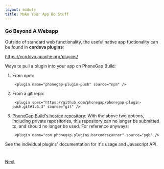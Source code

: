 ```yaml
---
layout: module
title: Make Your App Do Stuff
---
```


### Go Beyond A Webapp

Outside of standard web functionality, the useful native app fuctionality can be found in **cordova plugins**:

https://cordova.apache.org/plugins/

Ways to pull a plugin into your app on PhoneGap Build:

1. From npm:

        <plugin name="phonegap-plugin-push" source="npm" />

2. From a git repo:

        <plugin spec="https://github.com/phonegap/phonegap-plugin-push.git#1.6.3" source="git" />

3. [PhoneGap Build's hosted repository](https://build.phonegap.com/plugins):
  With the above two options, including private repositories, this repository can no longer be submitted to, 
  and should no longer be used. For reference anyways:

        <plugin name="com.phonegap.plugins.barcodescanner" source="pgb" />


See the individual plugins' documentation for it's usage and Javascript API.


<div class="row" style="margin-top:40px;">
<div class="col-sm-12">
<a href="3-the-pgb-development-cycle.html" class="btn btn-default pull-right">Next <i class="glyphicon
glyphicon-chevron-right"></i></a>
</div>
</div>